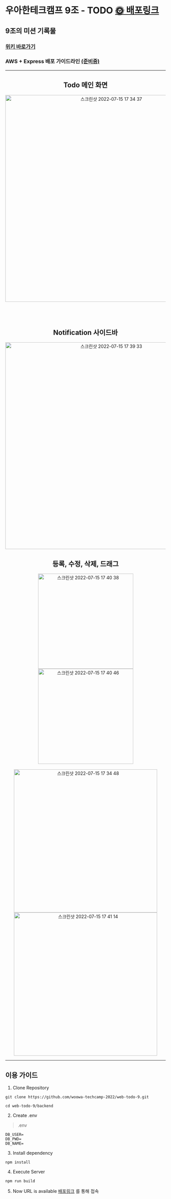 # 우아한테크캠프 9조 - TODO [🌞 배포링크](http://ec2-15-165-8-120.ap-northeast-2.compute.amazonaws.com/)


## 9조의 미션 기록물 

### [위키 바로가기](https://github.com/woowa-techcamp-2022/web-todo-9/wiki)

### AWS + Express 배포 가이드라인 [(준비중)](https://github.com/woowa-techcamp-2022/web-todo-9/wiki)

---

<div align="center">
<div>
<h2>Todo 메인 화면</h2>
    <img width="650" alt="스크린샷 2022-07-15 17 34 37" src="https://user-images.githubusercontent.com/22493971/179186075-d1ce6ff5-ae3e-4d35-bc44-47cb9a5cfb65.png">
    </div>
    <br>
    <br>
    <br>
   <div>
    <h2>Notification 사이드바</h2>
<img width="650" alt="스크린샷 2022-07-15 17 39 33" src="https://user-images.githubusercontent.com/22493971/179186901-0ec17390-e89d-48cd-9af8-99f3a776c197.png">
    </div>
    <div>
    <h2>등록, 수정, 삭제, 드래그</h2>
    <img width="299" alt="스크린샷 2022-07-15 17 40 38" src="https://user-images.githubusercontent.com/22493971/179187338-b70d930a-cd18-46ac-91f2-1948abb494bd.png">
<img width="299" alt="스크린샷 2022-07-15 17 40 46" src="https://user-images.githubusercontent.com/22493971/179187343-ac7980f6-a234-4561-9c4d-62c7889b6b8a.png">
<br>
<br>
<img width="450" alt="스크린샷 2022-07-15 17 34 48" src="https://user-images.githubusercontent.com/22493971/179187592-6ef798fd-7df2-49ba-927e-f7a1dac36da9.png">
<img width="450" alt="스크린샷 2022-07-15 17 41 14" src="https://user-images.githubusercontent.com/22493971/179187348-fa1c8afd-c4a5-4be3-a09b-125aca9d7547.png">
    </div>
</div>

---

## 이용 가이드

1. Clone Repository

```shell
git clone https://github.com/woowa-techcamp-2022/web-todo-9.git
```

```shell
cd web-todo-9/backend
```

2. Create .env
> .env
```shell=
DB_USER=
DB_PWD=
DB_NAME=
```

3. Install dependency

```shell=
npm install
```

4. Execute Server

```shell=
npm run build
```


5. Now URL is available
[배포링크](http://ec2-15-165-8-120.ap-northeast-2.compute.amazonaws.com/) 를 통해 접속
